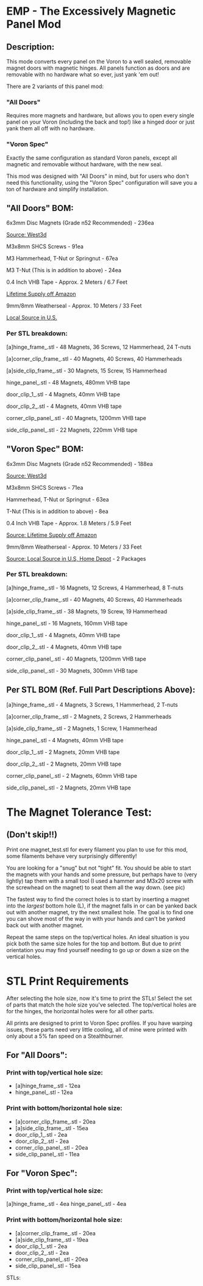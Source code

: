 # EMP - The Excessively Magnetic Panel Mod

## Description:
This mode converts every panel on the Voron to a well sealed, removable magnet doors with magnetic hinges. All panels function as doors and are removable with no hardware what so ever, just yank 'em out!

There are 2 variants of this panel mod:

### "All Doors"
Requires more magnets and hardware, but allows you to open every single panel on your Voron (including the back and top!) like a hinged door or just yank them all off with no hardware.

### "Voron Spec"
Exactly the same configuration as standard Voron panels, except all magnetic and removable without hardware, with the new seal.

This mod was designed with "All Doors" in mind, but for users who don't need this functionality, using the "Voron Spec" configuration will save you a ton of hardware and simplify installation.

## "All Doors" BOM:
6x3mm Disc Magnets (Grade n52 Recommended)  - 236ea

[Source: West3d](https://west3d.com/products/6mm-x-3mm-round-neomydium-magnets)


M3x8mm SHCS Screws                          - 91ea

M3 Hammerhead, T-Nut or Springnut           - 67ea

M3 T-Nut (This is in addition to above)     - 24ea

0.4 Inch VHB Tape                           - Approx. 2 Meters / 6.7 Feet

[Lifetime Supply off Amazon](https://www.amazon.com/gp/product/B0CLV11RT9/)


9mm/8mm Weatherseal                         - Approx. 10 Meters / 33 Feet

[Local Source in U.S.](https://www.homedepot.com/p/M-D-Building-Products-17-ft-Black-Small-Rubber-Auto-Marine-Weatherseal-for-All-Climates-01025/202066509)


### Per STL breakdown:

[a]hinge_frame_<SIZE>.stl                 - 48 Magnets, 36 Screws, 12 Hammerhead, 24 T-nuts

[a]corner_clip_frame_<SIZE>.stl           - 40 Magnets, 40 Screws, 40 Hammerheads

[a]side_clip_frame_<SIZE>.stl             - 30 Magnets, 15 Screw, 15 Hammerhead


hinge_panel_<SIZE>.stl                    - 48 Magnets, 480mm VHB tape

door_clip_1_<SIZE>.stl                    - 4 Magnets, 40mm VHB tape

door_clip_2_<SIZE>.stl                    - 4 Magnets, 40mm VHB tape

corner_clip_panel_<SIZE>.stl              - 40 Magnets, 1200mm VHB tape

side_clip_panel_<SIZE>.stl                - 22 Magnets, 220mm VHB tape

## "Voron Spec" BOM:
6x3mm Disc Magnets (Grade n52 Recommended)  - 188ea

[Source: West3d](https://west3d.com/products/6mm-x-3mm-round-neomydium-magnets)


M3x8mm SHCS Screws                          - 71ea

Hammerhead, T-Nut or Springnut              - 63ea

T-Nut (This is in addition to above)        - 8ea

0.4 Inch VHB Tape                           - Approx. 1.8 Meters / 5.9 Feet

[Source: Lifetime Supply off Amazon](https://www.amazon.com/gp/product/B0CLV11RT9/)


9mm/8mm Weatherseal                         - Approx. 10 Meters / 33 Feet

[Source: Local Source in U.S, Home Depot](https://www.homedepot.com/p/M-D-Building-Products-17-ft-Black-Small-Rubber-Auto-Marine-Weatherseal-for-All-Climates-01025/202066509)                     - 2 Packages


### Per STL breakdown:
[a]hinge_frame_<SIZE>.stl                 - 16 Magnets, 12 Screws, 4 Hammerhead, 8 T-nuts

[a]corner_clip_frame_<SIZE>.stl           - 40 Magnets, 40 Screws, 40 Hammerheads

[a]side_clip_frame_<SIZE>.stl             - 38 Magnets, 19 Screw, 19 Hammerhead


hinge_panel_<SIZE>.stl                    - 16 Magnets, 160mm VHB tape

door_clip_1_<SIZE>.stl                    - 4 Magnets, 40mm VHB tape

door_clip_2_<SIZE>.stl                    - 4 Magnets, 40mm VHB tape

corner_clip_panel_<SIZE>.stl              - 40 Magnets, 1200mm VHB tape

side_clip_panel_<SIZE>.stl                - 30 Magnets, 300mm VHB tape

## Per STL BOM (Ref. Full Part Descriptions Above):
[a]hinge_frame_<SIZE>.stl                 - 4 Magnets, 3 Screws, 1 Hammerhead, 2 T-nuts

[a]corner_clip_frame_<SIZE>.stl           - 2 Magnets, 2 Screws, 2 Hammerheads

[a]side_clip_frame_<SIZE>.stl             - 2 Magnets, 1 Screw, 1 Hammerhead


hinge_panel_<SIZE>.stl                    - 4 Magnets, 40mm VHB tape

door_clip_1_<SIZE>.stl                    - 2 Magnets, 20mm VHB tape

door_clip_2_<SIZE>.stl                    - 2 Magnets, 20mm VHB tape

corner_clip_panel_<SIZE>.stl              - 2 Magnets, 60mm VHB tape

side_clip_panel_<SIZE>.stl                - 2 Magnets, 20mm VHB tape

# The Magnet Tolerance Test:
## (Don't skip!!)

Print one magnet_test.stl for every filament you plan to use for this mod, some filaments behave very surprisingly differently!

You are looking for a "snug" but not "tight" fit. You should be able to start the magnets with your hands and some pressure, but perhaps have to (very lightly) tap them with a small tool (I used a hammer and M3x20 screw with the screwhead on the magnet) to seat them all the way down. (see pic)

The fastest way to find the correct holes is to start by inserting a magnet into the *largest* bottom hole (L), if the magnet falls in or can be yanked back out with another magnet, try the next smallest hole. The goal is to find one you can shove most of the way in with your hands and can't be yanked back out with another magnet.

Repeat the same steps on the top/vertical holes. An ideal situation is you pick both the same size holes for the top and bottom. But due to print orientation you may find yourself needing to go up or down a size on the vertical holes.

# STL Print Requirements
After selecting the hole size, now it's time to print the STLs! Select the set of parts that match the hole size you've selected. The top/vertical holes are for the hinges, the horizontal holes were for all other parts.

All prints are designed to print to Voron Spec profiles. If you have warping issues, these parts need very little cooling, all of mine were printed with only about a 5% fan speed on a Stealthburner.

## For "All Doors":
### Print with top/vertical hole size:
- [a]hinge_frame_<SIZE>.stl                 - 12ea
- hinge_panel_<SIZE>.stl                    - 12ea

### Print with bottom/horizontal hole size:
- [a]corner_clip_frame_<SIZE>.stl         - 20ea
- [a]side_clip_frame_<SIZE>.stl           - 15ea
- door_clip_1_<SIZE>.stl                  - 2ea
- door_clip_2_<SIZE>.stl                  - 2ea
- corner_clip_panel_<SIZE>.stl            - 20ea
- side_clip_panel_<SIZE>.stl              - 11ea

## For "Voron Spec":
### Print with top/vertical hole size:
[a]hinge_frame_<SIZE>.stl                 - 4ea
hinge_panel_<SIZE>.stl                    - 4ea

### Print with bottom/horizontal hole size:
- [a]corner_clip_frame_<SIZE>.stl         - 20ea
- [a]side_clip_frame_<SIZE>.stl           - 19ea
- door_clip_1_<SIZE>.stl                  - 2ea
- door_clip_2_<SIZE>.stl                  - 2ea
- corner_clip_panel_<SIZE>.stl            - 20ea
- side_clip_panel_<SIZE>.stl              - 15ea






STLs:
